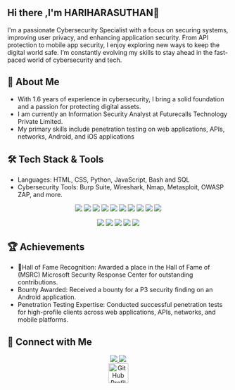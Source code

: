 ## Hi there ,I'm HARIHARASUTHAN👋 
I'm a passionate Cybersecurity Specialist with a focus on securing systems, improving user privacy, and enhancing application security. From API protection to mobile app security, I enjoy exploring new ways to keep the digital world safe. I’m constantly evolving my skills to stay ahead in the fast-paced world of cybersecurity and tech.

## 🚀 About Me
- With 1.6 years of experience in cybersecurity, I bring a solid foundation and a passion for protecting digital assets.
- I am currently an Information Security Analyst at Futurecalls Technology Private Limited.
- My primary skills include penetration testing on web applications, APIs, networks, Android, and iOS applications
<!--
**RedEye1003/RedEye1003** is a ✨ _special_ ✨ repository because its `README.md` (this file) appears on your GitHub profile.
Here are some ideas to get you started:
- 🔭 I’m currently working on ...
- 🌱 I’m currently learning ...
- 👯 I’m looking to collaborate on ...
- 🤔 I’m looking for help with ...
- 💬 Ask me about ...
- 📫 How to reach me: ...
- 😄 Pronouns: ...
- ⚡ Fun fact: ...
-->
## 🛠️ Tech Stack & Tools
- Languages: HTML, CSS, Python, JavaScript, Bash and SQL
- Cybersecurity Tools: Burp Suite, Wireshark, Nmap, Metasploit, OWASP ZAP, and more.
<p align="center">
    <img src="https://skillicons.dev/icons?i=html" />
    <img src="https://skillicons.dev/icons?i=css" />
    <img src="https://skillicons.dev/icons?i=js" />
    <img src="https://skillicons.dev/icons?i=php" />
    <img src="https://skillicons.dev/icons?i=py" />
    <img src="https://skillicons.dev/icons?i=bash" />
    <img src="https://skillicons.dev/icons?i=powershell" />
    <img src="https://skillicons.dev/icons?i=docker" />
    <img src="https://skillicons.dev/icons?i=kubernetes" />
    <img src="https://skillicons.dev/icons?i=nginx" />
</p>
<p align="center">
    <img src="https://skillicons.dev/icons?i=ubuntu" />
    <img src="https://skillicons.dev/icons?i=postman" />
    <img src="https://skillicons.dev/icons?i=redhat" /> 
    <img src="https://skillicons.dev/icons?i=vscode" />
    <img src="https://skillicons.dev/icons?i=wordpress" />
</p>

 ## 🏆 Achievements
 - 🌟Hall of Fame Recognition: Awarded a place in the Hall of Fame of (MSRC) Microsoft Security Response Center for outstanding contributions.
- Bounty Awarded: Received a bounty for a P3 security finding on an Android application.
- Penetration Testing Expertise: Conducted successful penetration tests for high-profile clients across web applications, APIs, networks, and mobile platforms.
 
 ## 🔗 Connect with Me
<p align="center">
  <a href="https://www.linkedin.com/in/harihara-suthan">
    <img src="https://skillicons.dev/icons?i=linkedin" />
  </a>
  <a href="https://www.instagram.com/_harihara_suthan_">
    <img src="https://skillicons.dev/icons?i=instagram" />
  </a>
  <a class="socialicon github" href="https://cyber.comolho.com/user/profile/hariharasuthan918/" target="_blank" rel="author" style="display: flex; justify-content: center; align-items: center;">
                <img src="https://cyber.comolho.com/static/img/logo.png" alt="GitHub Profile" width="45" height="45">
</a>
</p>
